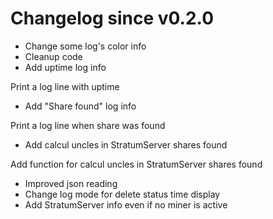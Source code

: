 # Changelog since v0.2.0
- Change some log's color info 
- Cleanup code 
- Add uptime log info

Print a log line with uptime 
- Add "Share found" log info

Print a log line when share was found 
- Add calcul uncles in StratumServer shares found

Add function for calcul uncles in StratumServer shares found 
- Improved json reading 
- Change log mode for delete status time display 
- Add StratumServer info even if no miner is active 
